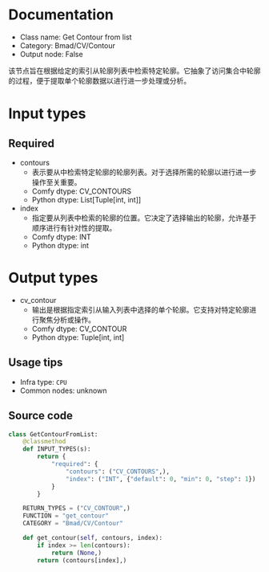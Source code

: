 
# Documentation
- Class name: Get Contour from list
- Category: Bmad/CV/Contour
- Output node: False

该节点旨在根据给定的索引从轮廓列表中检索特定轮廓。它抽象了访问集合中轮廓的过程，便于提取单个轮廓数据以进行进一步处理或分析。

# Input types
## Required
- contours
    - 表示要从中检索特定轮廓的轮廓列表。对于选择所需的轮廓以进行进一步操作至关重要。
    - Comfy dtype: CV_CONTOURS
    - Python dtype: List[Tuple[int, int]]
- index
    - 指定要从列表中检索的轮廓的位置。它决定了选择输出的轮廓，允许基于顺序进行有针对性的提取。
    - Comfy dtype: INT
    - Python dtype: int

# Output types
- cv_contour
    - 输出是根据指定索引从输入列表中选择的单个轮廓。它支持对特定轮廓进行聚焦分析或操作。
    - Comfy dtype: CV_CONTOUR
    - Python dtype: Tuple[int, int]


## Usage tips
- Infra type: `CPU`
- Common nodes: unknown


## Source code
```python
class GetContourFromList:
    @classmethod
    def INPUT_TYPES(s):
        return {
            "required": {
                "contours": ("CV_CONTOURS",),
                "index": ("INT", {"default": 0, "min": 0, "step": 1})
            }
        }

    RETURN_TYPES = ("CV_CONTOUR",)
    FUNCTION = "get_contour"
    CATEGORY = "Bmad/CV/Contour"

    def get_contour(self, contours, index):
        if index >= len(contours):
            return (None,)
        return (contours[index],)

```
